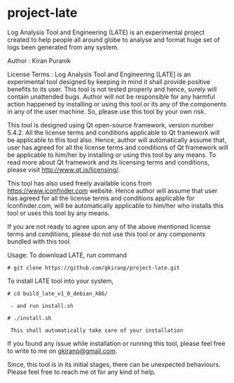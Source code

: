 # project-late
Log Analysis Tool and Engineering (LATE) is an experimental project created to help people all around globe to analyse and format huge set of logs been generated from any system.

Author : Kiran Puranik

License Terms : Log Analysis Tool and Engineering [LATE] is an experimental tool designed by keeping in mind it shall provide positive benefits to its user. This tool is not tested properly and hence, surely will contain unattended bugs. Author will not be responsible for any harmful action happened by installing or using this tool or its any of the components in any of the user machine. So, please use this tool by your own risk.

This tool is designed using Qt open-source framework, version number 5.4.2. All the license terms and conditions applicable to Qt framework will be applicable to this tool also. Hence, author will automatically assume that, user has agreed for all the license terms and conditions of Qt framework will be applicable to him/her by installing or using this tool by any means. To read more about Qt framework and its licensing terms and conditions, please visit http://www.qt.io/licensing/.

This tool has also used freely available icons from https://www.iconfinder.com website. Hence author will assume that user has agreed for all the license terms and conditions applicable for Iconfinder.com, will be automatically applicable to him/her who installs this tool or uses this tool by any means.

If you are not ready to agree upon any of the above mentioned license terms and conditions, please do not use this tool or any components bundled with this tool.


Usage:
To download LATE, run command 

	# git clone https://github.com/gkiranp/project-late.git

To install LATE tool into your system,
	
	# cd build_late_v1_0_debian_X86/
	
     - and run install.sh 
     
	# ./install.sh
     
     This shall automatically take care of your installation


If you found any issue while installation or running this tool, please feel free to write to me on gkiranp@gmail.com.


Since, this tool is in its initial stages, there can be unexpected behaviours. Please feel free to reach me ot for any kind of help.
